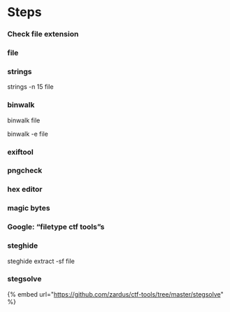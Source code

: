# Steps

### Check file extension

### file

### strings

strings -n 15 file

### binwalk

binwalk file

binwalk -e file

### exiftool

### pngcheck

### hex editor

### magic bytes

### Google: “filetype ctf tools”s

### steghide

steghide extract -sf file

### stegsolve

{% embed url="https://github.com/zardus/ctf-tools/tree/master/stegsolve" %}



